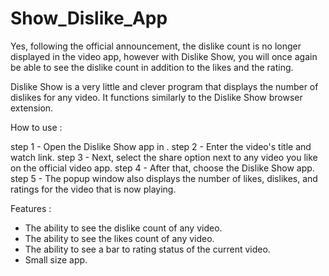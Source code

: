 # Show_Dislike_App
 
Yes, following the official announcement, the dislike count is no longer displayed in the video app, however with Dislike Show, you will once again be able to see the dislike count in addition to the likes and the rating.

Dislike Show is a very little and clever program that displays the number of dislikes for any video. It functions similarly to the Dislike Show browser extension.



How to use :

step 1 - Open the Dislike Show app in .
step 2 - Enter the video's title and watch link.
step 3 - Next, select the share option next to any video you like on the official video app.
step 4 - After that, choose the Dislike Show app.
step 5 - The popup window also displays the number of likes, dislikes, and ratings for the video that is now playing.



Features :

- The ability to see the dislike count of any video.
- The ability to see the likes count of any video.
- The ability to see a bar to rating status of the current video.
- Small size app.


